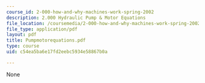 ```yaml
---
course_id: 2-000-how-and-why-machines-work-spring-2002
description: 2.000 Hydraulic Pump & Motor Equations
file_location: /coursemedia/2-000-how-and-why-machines-work-spring-2002/c54ea5ba6e17fd2eebc5934e58867b0a_Pumpmotorequations.pdf
file_type: application/pdf
layout: pdf
title: Pumpmotorequations.pdf
type: course
uid: c54ea5ba6e17fd2eebc5934e58867b0a

---
```

None